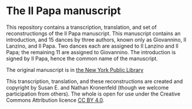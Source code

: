 # The Il Papa manuscript

This repository contains a transcription, translation, and set of
reconstructiongs of the Il Papa manuscript.  This manuscript
contains an introduction, and 15 dances by three authors, known
only as Giovannino, Il Lanzino, and Il Papa.  Two dances each are
assigned to Il Lanzino and Il Papa; the remaining 11 are assigned
to Giovannino.  The introduction is signed by Il Papa, hence the
common name of the manuscript.

The original manuscript is in
[the New York Public Library](https://www.nypl.org/node/33839)

This transcription, translation, and these reconstructions are
created and copyright by Susan E. and Nathan Kronenfeld (though we
welcome participation from others).  The whole is open for use
under the Creative Commons Attribution licence
[CC BY 4.0](https://creativecommons.org/licenses/by/4.0/).
